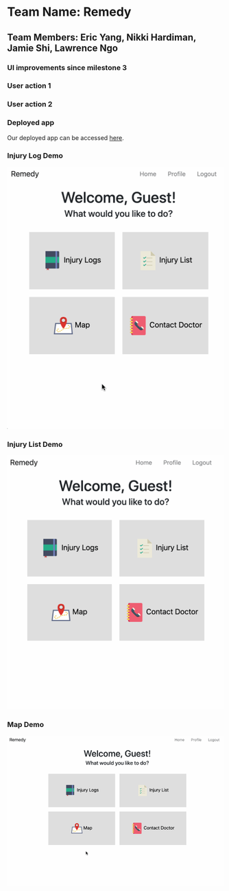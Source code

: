 # Team Name: Remedy

## Team Members: Eric Yang, Nikki Hardiman, Jamie Shi, Lawrence Ngo

### UI improvements since milestone 3

### User action 1

### User action 2

### Deployed app

Our deployed app can be accessed [here](https://remedies.herokuapp.com/).

### Injury Log Demo
<img src="/images/milestone4-log.gif" alt="Demo of injury log screen">

### Injury List Demo
<img src="/images/milestone4-list.gif" alt="Demo of injury list screen">

### Map Demo
<img src="/images/milestone4-map.gif" alt="Demo of map screen">
